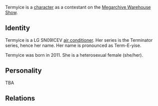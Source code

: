 Termyice is a [character](Characters.md) as a contestant on the [Megarchive Warehouse Show](Megarchive%20Warehouse%20Show.md).
## Identity

Termyice is a LG SN09ICEV [air conditioner](Air%20Conditioners.md). Her series is the Terminator series, hence her name. Her name is pronounced as Term-E-yise.

Termyice was born in 2011. She is a heterosexual female (she/her).

## Personality
TBA

## Relations